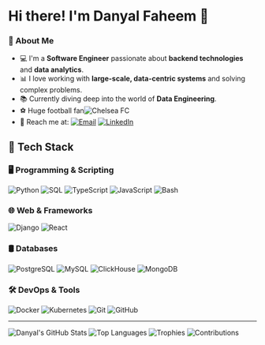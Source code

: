 # Hi there! I'm Danyal Faheem 👋

### 🚀 About Me  
- 💻 I'm a **Software Engineer** passionate about **backend technologies** and **data analytics**.  
- 📊 I love working with **large-scale, data-centric systems** and solving complex problems.  
- 📚 Currently diving deep into the world of **Data Engineering**.  
- ⚽ Huge football fan![Chelsea FC](https://img.shields.io/badge/Chelsea%20FC-034694?style=for-the-badge&logo=chelsea&logoColor=white)  
- 📧 Reach me at: [![Email](https://img.shields.io/badge/Email-D14836?style=for-the-badge&logo=gmail&logoColor=white)](mailto:danyalfaheem@gmail.com)
  [![LinkedIn](https://img.shields.io/badge/LinkedIn-0A66C2?style=for-the-badge&logo=linkedin&logoColor=white)](https://www.linkedin.com/in/danyalfaheem)

## 🚀 Tech Stack

### 🖥️ Programming & Scripting
![Python](https://img.shields.io/badge/Python-3776AB?style=for-the-badge&logo=python&logoColor=white)
![SQL](https://img.shields.io/badge/SQL-4479A1?style=for-the-badge&logo=sqlite&logoColor=white)
![TypeScript](https://img.shields.io/badge/TypeScript-3178C6?style=for-the-badge&logo=typescript&logoColor=white)
![JavaScript](https://img.shields.io/badge/JavaScript-F7DF1E?style=for-the-badge&logo=javascript&logoColor=black)
![Bash](https://img.shields.io/badge/Bash-4EAA25?style=for-the-badge&logo=gnu-bash&logoColor=white)

### 🌐 Web & Frameworks
![Django](https://img.shields.io/badge/Django-092E20?style=for-the-badge&logo=django&logoColor=white)
![React](https://img.shields.io/badge/React-61DAFB?style=for-the-badge&logo=react&logoColor=black)

### 🛢️ Databases
![PostgreSQL](https://img.shields.io/badge/PostgreSQL-4169E1?style=for-the-badge&logo=postgresql&logoColor=white)
![MySQL](https://img.shields.io/badge/MySQL-4479A1?style=for-the-badge&logo=mysql&logoColor=white)
![ClickHouse](https://img.shields.io/badge/ClickHouse-FFCC00?style=for-the-badge&logo=clickhouse&logoColor=black)
![MongoDB](https://img.shields.io/badge/MongoDB-47A248?style=for-the-badge&logo=mongodb&logoColor=white)

### 🛠️ DevOps & Tools
![Docker](https://img.shields.io/badge/Docker-2496ED?style=for-the-badge&logo=docker&logoColor=white)
![Kubernetes](https://img.shields.io/badge/Kubernetes-326CE5?style=for-the-badge&logo=kubernetes&logoColor=white)
![Git](https://img.shields.io/badge/Git-F05032?style=for-the-badge&logo=git&logoColor=white)
![GitHub](https://img.shields.io/badge/GitHub-181717?style=for-the-badge&logo=github&logoColor=white)

---

![Danyal's GitHub Stats](https://github-readme-stats.vercel.app/api?username=Danyal-Faheem&show_icons=true&theme=radical&hide_border=false&include_all_commits=true&include_all_issues=true&count_private=true&show=reviews&hide=stars)
![Top Languages](https://github-readme-stats.vercel.app/api/top-langs/?username=Danyal-Faheem&layout=compact&theme=radical)
![Trophies](https://github-profile-trophy.vercel.app/?username=Danyal-Faheem&theme=radical&no-frame=false&no-bg=false&margin-w=4)
![Contributions](https://github-contributor-stats.vercel.app/api?username=Danyal-Faheem&theme=radical)


<!---
Danyal-Faheem/Danyal-Faheem is a ✨ special ✨ repository because its `README.md` (this file) appears on your GitHub profile.
You can click the Preview link to take a look at your changes.
--->
